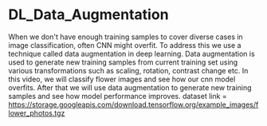 # DL_Data_Augmentation
When we don't have enough training samples to cover diverse cases in image classification, often CNN might overfit. To address this we use a technique called data augmentation in deep learning. Data augmentation is used to generate new training samples from current training set using various transformations such as scaling, rotation, contrast change etc. In this video, we will classify flower images and see how our cnn model overfits. After that we will use data augmentation to generate new training samples and see how model performance improves.
dataset link = https://storage.googleapis.com/download.tensorflow.org/example_images/flower_photos.tgz
